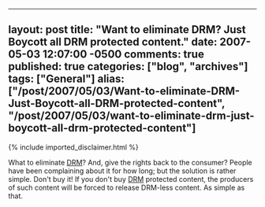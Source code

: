   ---
  layout: post
  title: "Want to eliminate DRM? Just Boycott all DRM protected content."
  date: 2007-05-03 12:07:00 -0500
  comments: true
  published: true
  categories: ["blog", "archives"]
  tags: ["General"]
  alias: ["/post/2007/05/03/Want-to-eliminate-DRM-Just-Boycott-all-DRM-protected-content", "/post/2007/05/03/want-to-eliminate-drm-just-boycott-all-drm-protected-content"]
  ---
<!-- more -->
{% include imported_disclaimer.html %}
<P>What to eliminate <A href="http://en.wikipedia.org/wiki/Digital_Rights_Management">DRM</A>? And, give the rights back to the consumer? People have been complaining about it for how long; but the solution is rather simple. Don't buy it! If you don't buy <A href="http://en.wikipedia.org/wiki/Digital_Rights_Management">DRM</A> protected content, the producers of such content will be forced to release DRM-less content. As simple as that.</P>
<P>&nbsp;</P>
